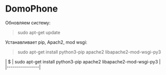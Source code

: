 # DomoPhone

Обновляем систему:
> sudo apt-get update

Устанавливает pip, Apach2, mod wsgi:
> sudo apt-get install python3-pip apache2 libapache2-mod-wsgi-py3


| $ | sudo apt-get install python3-pip apache2 libapache2-mod-wsgi-py3 |
|----------------|
